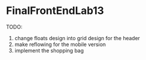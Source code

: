 # FinalFrontEndLab13

TODO:
1. change floats design into grid design for the header
2. make reflowing for the mobile version
3. implement the shopping bag